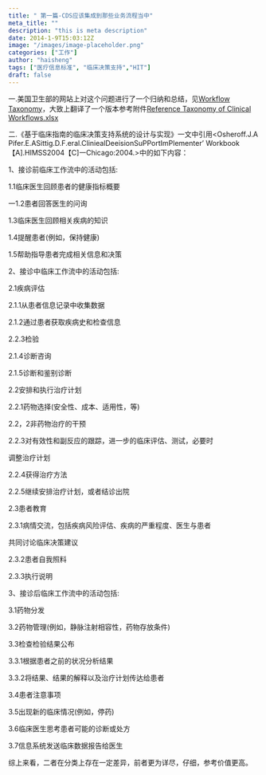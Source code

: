 ```yaml
---
title: " 第一篇-CDS应该集成到那些业务流程当中"
meta_title: ""
description: "this is meta description"
date: 2014-1-9T15:03:12Z
image: "/images/image-placeholder.png"
categories: ["工作"]
author: "haisheng"
tags: ["医疗信息标准", "临床决策支持","HIT"]
draft: false
---
```


一.美国卫生部的网站上对这个问题进行了一个归纳和总结，见[Workflow Taxonomy](http://www.healthit.gov/sites/default/files/cds/3_5_6__ref_workflow_taxonomy.pdf)，大致上翻译了一个版本参考附件[Reference Taxonomy of Clinical Workflows.xlsx](http://blog.sciencenet.cn/home.php?mod=attachment&id=48303)

二.《基于临床指南的临床决策支持系统的设计与实现》一文中引用<Osheroff.J.A Pifer.E.ASittig.D.F.eral.CliniealDeeisionSuPPortImPlementer’ Workbook【A].HIMSS2004【C]一Chicago:2004.>中的如下内容：

1、接诊前临床工作流中的活动包括:

1.1临床医生回顾患者的健康指标概要

一1.2患者回答医生的问询

1.3临床医生回顾相关疾病的知识

1.4提醒患者(例如，保持健康)

1.5帮助指导患者完成相关信息和决策

2、接诊中临床工作流中的活动包括:

2.1疾病评估

2.1.1从患者信息记录中收集数据

2.1.2通过患者获取疾病史和检查信息

2.2.3检验

2.1.4诊断咨询

2.1.5诊断和鉴别诊断

2.2安排和执行治疗计划

2.2.1药物选择(安全性、成本、适用性，等)

2.2，2非药物治疗的干预

2.2.3对有效性和副反应的跟踪，进一步的临床评估、测试，必要时

调整治疗计划

2.2.4获得治疗方法

2.2.5继续安排治疗计划，或者结诊出院

2.3患者教育

2.3.1病情交流，包括疾病风险评估、疾病的严重程度、医生与患者

共同讨论临床决策建议

2.3.2患者自我照料

2.3.3执行说明

3、接诊后临床工作流中的活动包括:

3.1药物分发

3.2药物管理(例如，静脉注射相容性，药物存放条件)

3.3检查检验结果公布

3.3.1根据患者之前的状况分析结果

3.3.2将结果、结果的解释以及治疗计划传达给患者

3.4患者注意事项

3.5出现新的临床情况(例如，停药)

3.6临床医生思考患者可能的诊断或处方

3.7信息系统发送临床数据报告给医生

综上来看，二者在分类上存在一定差异，前者更为详尽，仔细，参考价值更高。
